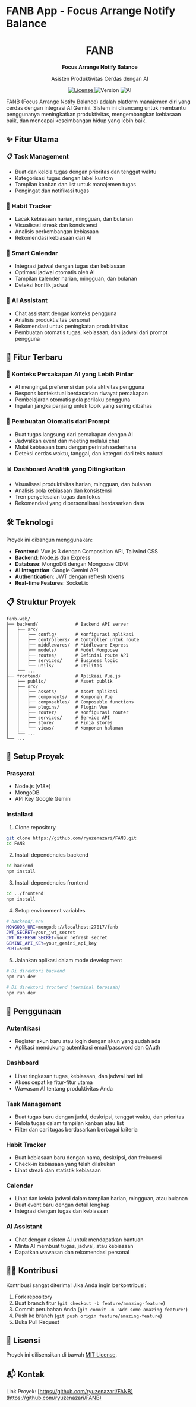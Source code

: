 ﻿# FANB App - Focus Arrange Notify Balance

<div align="center">
  <h1>FANB</h1>
  <p><strong>Focus Arrange Notify Balance</strong></p>
  <p>Asisten Produktivitas Cerdas dengan AI</p>
  
  <p>
    <a href="https://github.com/ryuzenazari/FANB/blob/main/LICENSE">
      <img src="https://img.shields.io/github/license/ryuzenazari/FANB" alt="License">
    </a>
    <img src="https://img.shields.io/badge/version-1.0.0-blue" alt="Version">
    <img src="https://img.shields.io/badge/AI-Gemini-green" alt="AI">
  </p>
</div>

FANB (Focus Arrange Notify Balance) adalah platform manajemen diri yang cerdas dengan integrasi AI Gemini. Sistem ini dirancang untuk membantu penggunanya meningkatkan produktivitas, mengembangkan kebiasaan baik, dan mencapai keseimbangan hidup yang lebih baik.

## ✨ Fitur Utama

### 📋 Task Management
- Buat dan kelola tugas dengan prioritas dan tenggat waktu
- Kategorisasi tugas dengan label kustom
- Tampilan kanban dan list untuk manajemen tugas
- Pengingat dan notifikasi tugas

### 🔄 Habit Tracker
- Lacak kebiasaan harian, mingguan, dan bulanan
- Visualisasi streak dan konsistensi
- Analisis perkembangan kebiasaan
- Rekomendasi kebiasaan dari AI

### 📅 Smart Calendar
- Integrasi jadwal dengan tugas dan kebiasaan
- Optimasi jadwal otomatis oleh AI
- Tampilan kalender harian, mingguan, dan bulanan
- Deteksi konflik jadwal

### 🤖 AI Assistant
- Chat assistant dengan konteks pengguna
- Analisis produktivitas personal
- Rekomendasi untuk peningkatan produktivitas
- Pembuatan otomatis tugas, kebiasaan, dan jadwal dari prompt pengguna

## 🚀 Fitur Terbaru

### 🧠 Konteks Percakapan AI yang Lebih Pintar
- AI mengingat preferensi dan pola aktivitas pengguna
- Respons kontekstual berdasarkan riwayat percakapan
- Pembelajaran otomatis pola perilaku pengguna
- Ingatan jangka panjang untuk topik yang sering dibahas

### 🔧 Pembuatan Otomatis dari Prompt
- Buat tugas langsung dari percakapan dengan AI
- Jadwalkan event dan meeting melalui chat
- Mulai kebiasaan baru dengan perintah sederhana
- Deteksi cerdas waktu, tanggal, dan kategori dari teks natural

### 📊 Dashboard Analitik yang Ditingkatkan
- Visualisasi produktivitas harian, mingguan, dan bulanan
- Analisis pola kebiasaan dan konsistensi
- Tren penyelesaian tugas dan fokus
- Rekomendasi yang dipersonalisasi berdasarkan data

## 🛠️ Teknologi

Proyek ini dibangun menggunakan:

- **Frontend**: Vue.js 3 dengan Composition API, Tailwind CSS
- **Backend**: Node.js dan Express
- **Database**: MongoDB dengan Mongoose ODM
- **AI Integration**: Google Gemini API
- **Authentication**: JWT dengan refresh tokens
- **Real-time Features**: Socket.io

## 📋 Struktur Proyek

```
fanb-web/
├── backend/              # Backend API server
│   ├── src/
│   │   ├── config/       # Konfigurasi aplikasi
│   │   ├── controllers/  # Controller untuk route
│   │   ├── middlewares/  # Middleware Express
│   │   ├── models/       # Model Mongoose
│   │   ├── routes/       # Definisi route API
│   │   ├── services/     # Business logic
│   │   └── utils/        # Utilitas
│   └── ...
├── frontend/             # Aplikasi Vue.js
│   ├── public/           # Asset publik
│   ├── src/
│   │   ├── assets/       # Asset aplikasi
│   │   ├── components/   # Komponen Vue
│   │   ├── composables/  # Composable functions
│   │   ├── plugins/      # Plugin Vue
│   │   ├── router/       # Konfigurasi router
│   │   ├── services/     # Service API
│   │   ├── store/        # Pinia stores
│   │   └── views/        # Komponen halaman
│   └── ...
└── ...
```

## 🚀 Setup Proyek

### Prasyarat
- Node.js (v18+)
- MongoDB
- API Key Google Gemini

### Installasi

1. Clone repository
```bash
git clone https://github.com/ryuzenazari/FANB.git
cd FANB
```

2. Install dependencies backend
```bash
cd backend
npm install
```

3. Install dependencies frontend
```bash
cd ../frontend
npm install
```

4. Setup environment variables
```bash
# backend/.env
MONGODB_URI=mongodb://localhost:27017/fanb
JWT_SECRET=your_jwt_secret
JWT_REFRESH_SECRET=your_refresh_secret
GEMINI_API_KEY=your_gemini_api_key
PORT=5000
```

5. Jalankan aplikasi dalam mode development
```bash
# Di direktori backend
npm run dev

# Di direktori frontend (terminal terpisah)
npm run dev
```

## 📱 Penggunaan

### Autentikasi
- Register akun baru atau login dengan akun yang sudah ada
- Aplikasi mendukung autentikasi email/password dan OAuth

### Dashboard
- Lihat ringkasan tugas, kebiasaan, dan jadwal hari ini
- Akses cepat ke fitur-fitur utama
- Wawasan AI tentang produktivitas Anda

### Task Management
- Buat tugas baru dengan judul, deskripsi, tenggat waktu, dan prioritas
- Kelola tugas dalam tampilan kanban atau list
- Filter dan cari tugas berdasarkan berbagai kriteria

### Habit Tracker
- Buat kebiasaan baru dengan nama, deskripsi, dan frekuensi
- Check-in kebiasaan yang telah dilakukan
- Lihat streak dan statistik kebiasaan

### Calendar
- Lihat dan kelola jadwal dalam tampilan harian, mingguan, atau bulanan
- Buat event baru dengan detail lengkap
- Integrasi dengan tugas dan kebiasaan

### AI Assistant
- Chat dengan asisten AI untuk mendapatkan bantuan
- Minta AI membuat tugas, jadwal, atau kebiasaan
- Dapatkan wawasan dan rekomendasi personal

## 👨‍💻 Kontribusi

Kontribusi sangat diterima! Jika Anda ingin berkontribusi:

1. Fork repository
2. Buat branch fitur (`git checkout -b feature/amazing-feature`)
3. Commit perubahan Anda (`git commit -m 'Add some amazing feature'`)
4. Push ke branch (`git push origin feature/amazing-feature`)
5. Buka Pull Request

## 📄 Lisensi

Proyek ini dilisensikan di bawah [MIT License](LICENSE).

## 📬 Kontak

Link Proyek: [https://github.com/ryuzenazari/FANB](https://github.com/ryuzenazari/FANB)
